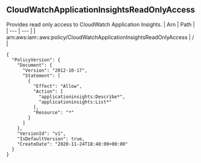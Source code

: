 
## CloudWatchApplicationInsightsReadOnlyAccess
Provides read only access to CloudWatch Application Insights. 
| Arn | Path |
| --- | --- |
| arn:aws:iam::aws:policy/CloudWatchApplicationInsightsReadOnlyAccess | / |
```
{
  "PolicyVersion": {
    "Document": {
      "Version": "2012-10-17",
      "Statement": [
        {
          "Effect": "Allow",
          "Action": [
            "applicationinsights:Describe*",
            "applicationinsights:List*"
          ],
          "Resource": "*"
        }
      ]
    },
    "VersionId": "v1",
    "IsDefaultVersion": true,
    "CreateDate": "2020-11-24T18:48:00+00:00"
  }
}
```
